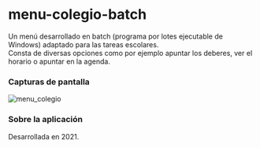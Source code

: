 # menu-colegio-batch
Un menú desarrollado en batch (programa por lotes ejecutable de Windows) adaptado para las tareas escolares.<br>
Consta de diversas opciones como por ejemplo apuntar los deberes, ver el horario o apuntar en la agenda.
### Capturas de pantalla
![menu_colegio](https://github.com/alex-ortega-07/menu-colegio/assets/85643095/bfdf240e-86c3-43f4-93a9-93591157188b)
### Sobre la aplicación
Desarrollada en 2021.
